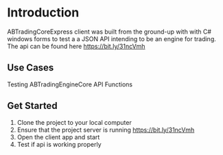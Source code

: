  # Introduction

ABTradingCoreExpress  client was built from the ground-up with with C# windows forms to test a  a JSON API intending to be an engine for trading. 
The api can be found here https://bit.ly/31ncVmh 


## Use Cases

Testing ABTradingEngineCore API Functions

## Get Started 

1. Clone the project to your local computer
2. Ensure that the project server is running https://bit.ly/31ncVmh
3. Open the client app and start 
4. Test if api is working properly




